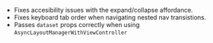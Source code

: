 - Fixes accesibility issues with the expand/collapse affordance.
- Fixes keyboard tab order when navigating nested nav transistions.
- Passes `dataset` props correctly when using `AsyncLayoutManagerWithViewController`